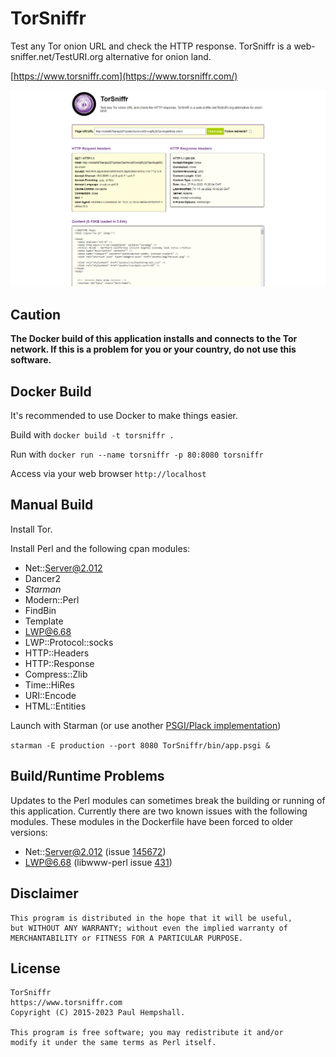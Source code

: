 # TorSniffr

Test any Tor onion URL and check the HTTP response. TorSniffr is a web-sniffer.net/TestURI.org alternative for onion land.

[https://www.torsniffr.com](https://www.torsniffr.com/)

![Screenshot of TorSniffr](/screenshot-www.torsniffr.com-2023.02.27-19_28_08.png?raw=true "TorSniffr Screenshot")

## Caution

**The Docker build of this application installs and connects to the Tor network. If this is a problem for you or your country, do not use this software.**

## Docker Build

It's recommended to use Docker to make things easier.

Build with
`docker build -t torsniffr .`

Run with
`docker run --name torsniffr -p 80:8080 torsniffr`

Access via your web browser
`http://localhost`

## Manual Build

Install Tor.

Install Perl and the following cpan modules:

- Net::Server@2.012
- Dancer2
- *Starman*
- Modern::Perl
- FindBin
- Template
- LWP@6.68
- LWP::Protocol::socks
- HTTP::Headers
- HTTP::Response
- Compress::Zlib
- Time::HiRes
- URI::Encode
- HTML::Entities

Launch with Starman (or use another [PSGI/Plack implementation](https://plackperl.org/))

`starman -E production --port 8080 TorSniffr/bin/app.psgi &`

## Build/Runtime Problems

Updates to the Perl modules can sometimes break the building or running of this application. Currently there are two known issues with the following modules. These modules in the Dockerfile have been forced to older versions:

- Net::Server@2.012 (issue [145672](https://rt.cpan.org/Public/Bug/Display.html?id=145672))
- LWP@6.68 (libwww-perl issue [431](https://github.com/libwww-perl/libwww-perl/issues/431))

## Disclaimer

```
This program is distributed in the hope that it will be useful,
but WITHOUT ANY WARRANTY; without even the implied warranty of
MERCHANTABILITY or FITNESS FOR A PARTICULAR PURPOSE.
```

## License

```
TorSniffr
https://www.torsniffr.com
Copyright (C) 2015-2023 Paul Hempshall.

This program is free software; you may redistribute it and/or
modify it under the same terms as Perl itself.
```
